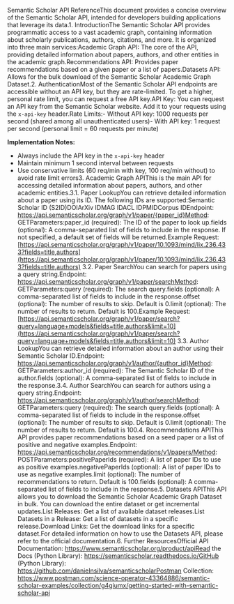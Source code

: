 Semantic Scholar API ReferenceThis document provides a concise overview of the Semantic Scholar API, intended for developers building applications that leverage its data.1. IntroductionThe Semantic Scholar API provides programmatic access to a vast academic graph, containing information about scholarly publications, authors, citations, and more. It is organized into three main services:Academic Graph API: The core of the API, providing detailed information about papers, authors, and other entities in the academic graph.Recommendations API: Provides paper recommendations based on a given paper or a list of papers.Datasets API: Allows for the bulk download of the Semantic Scholar Academic Graph Dataset.2. AuthenticationMost of the Semantic Scholar API endpoints are accessible without an API key, but they are rate-limited. To get a higher, personal rate limit, you can request a free API key.API Key: You can request an API key from the Semantic Scholar website. Add it to your requests using the `x-api-key` header.Rate Limits:- Without API key: 1000 requests per second (shared among all unauthenticated users)- With API key: 1 request per second (personal limit = 60 requests per minute)

**Implementation Notes:**
- Always include the API key in the `x-api-key` header
- Maintain minimum 1 second interval between requests
- Use conservative limits (60 req/min with key, 100 req/min without) to avoid rate limit errors3. Academic Graph APIThis is the main API for accessing detailed information about papers, authors, and other academic entities.3.1. Paper LookupYou can retrieve detailed information about a paper using its ID. The following IDs are supported:Semantic Scholar ID (S2ID)DOIArXiv IDMAG IDACL IDPMIDCorpus IDEndpoint: https://api.semanticscholar.org/graph/v1/paper/{paper_id}Method: GETParameters:paper_id (required): The ID of the paper to look up.fields (optional): A comma-separated list of fields to include in the response. If not specified, a default set of fields will be returned.Example Request:[https://api.semanticscholar.org/graph/v1/paper/10.1093/mind/lix.236.433?fields=title,authors](https://api.semanticscholar.org/graph/v1/paper/10.1093/mind/lix.236.433?fields=title,authors)
3.2. Paper SearchYou can search for papers using a query string.Endpoint: https://api.semanticscholar.org/graph/v1/paper/searchMethod: GETParameters:query (required): The search query.fields (optional): A comma-separated list of fields to include in the response.offset (optional): The number of results to skip. Default is 0.limit (optional): The number of results to return. Default is 100.Example Request:[https://api.semanticscholar.org/graph/v1/paper/search?query=language+models&fields=title,authors&limit=10](https://api.semanticscholar.org/graph/v1/paper/search?query=language+models&fields=title,authors&limit=10)
3.3. Author LookupYou can retrieve detailed information about an author using their Semantic Scholar ID.Endpoint: https://api.semanticscholar.org/graph/v1/author/{author_id}Method: GETParameters:author_id (required): The Semantic Scholar ID of the author.fields (optional): A comma-separated list of fields to include in the response.3.4. Author SearchYou can search for authors using a query string.Endpoint: https://api.semanticscholar.org/graph/v1/author/searchMethod: GETParameters:query (required): The search query.fields (optional): A comma-separated list of fields to include in the response.offset (optional): The number of results to skip. Default is 0.limit (optional): The number of results to return. Default is 100.4. Recommendations APIThis API provides paper recommendations based on a seed paper or a list of positive and negative examples.Endpoint: https://api.semanticscholar.org/recommendations/v1/papers/Method: POSTParameters:positivePaperIds (required): A list of paper IDs to use as positive examples.negativePaperIds (optional): A list of paper IDs to use as negative examples.limit (optional): The number of recommendations to return. Default is 100.fields (optional): A comma-separated list of fields to include in the response.5. Datasets APIThis API allows you to download the Semantic Scholar Academic Graph Dataset in bulk. You can download the entire dataset or get incremental updates.List Releases: Get a list of available dataset releases.List Datasets in a Release: Get a list of datasets in a specific release.Download Links: Get the download links for a specific dataset.For detailed information on how to use the Datasets API, please refer to the official documentation.6. Further ResourcesOfficial API Documentation: https://www.semanticscholar.org/product/apiRead the Docs (Python Library): https://semanticscholar.readthedocs.io/GitHub (Python Library): https://github.com/danielnsilva/semanticscholarPostman Collection: https://www.postman.com/science-operator-43364886/semantic-scholar-examples/collection/g4giumx/getting-started-with-semantic-scholar-api